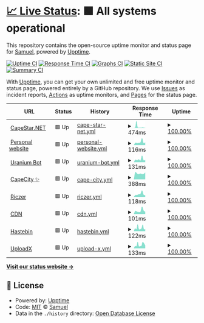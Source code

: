 # [📈 Live Status](https://status.capestar.xyz): <!--live status--> **🟩 All systems operational**

This repository contains the open-source uptime monitor and status page for [Samuel](https://status.capestar.xyz), powered by [Upptime](https://github.com/upptime/upptime).

[![Uptime CI](https://github.com/iSamuelCO/status/workflows/Uptime%20CI/badge.svg)](https://github.com/upptime/upptime/actions?query=workflow%3A%22Uptime+CI%22)
[![Response Time CI](https://github.com/iSamuelCO/status/workflows/Response%20Time%20CI/badge.svg)](https://github.com/upptime/upptime/actions?query=workflow%3A%22Response+Time+CI%22)
[![Graphs CI](https://github.com/iSamuelCO/status/workflows/Graphs%20CI/badge.svg)](https://github.com/upptime/upptime/actions?query=workflow%3A%22Graphs+CI%22)
[![Static Site CI](https://github.com/iSamuelCO/status/workflows/Static%20Site%20CI/badge.svg)](https://github.com/upptime/upptime/actions?query=workflow%3A%22Static+Site+CI%22)
[![Summary CI](https://github.com/iSamuelCO/status/workflows/Summary%20CI/badge.svg)](https://github.com/upptime/upptime/actions?query=workflow%3A%22Summary+CI%22)

With [Upptime](https://upptime.js.org), you can get your own unlimited and free uptime monitor and status page, powered entirely by a GitHub repository. We use [Issues](https://github.com/iSamuelCO/status/issues) as incident reports, [Actions](https://github.com/iSamuelCO/status/actions) as uptime monitors, and [Pages](https://status.capestar.xyz) for the status page.

<!--start: status pages-->
<!-- This summary is generated by Upptime (https://github.com/upptime/upptime) -->
<!-- Do not edit this manually, your changes will be overwritten -->
<!-- prettier-ignore -->
| URL | Status | History | Response Time | Uptime |
| --- | ------ | ------- | ------------- | ------ |
| <img alt="" src="https://favicons.githubusercontent.com/capestar.net" height="13"> [CapeStar.NET](https://capestar.net) | 🟩 Up | [cape-star-net.yml](https://github.com/iSamuelCO/status/commits/HEAD/history/cape-star-net.yml) | <details><summary><img alt="Response time graph" src="./graphs/cape-star-net/response-time-week.png" height="20"> 474ms</summary><br><a href="https://status.capestar.net/history/cape-star-net"><img alt="Response time 426" src="https://img.shields.io/endpoint?url=https%3A%2F%2Fraw.githubusercontent.com%2FiSamuelCO%2Fstatus%2FHEAD%2Fapi%2Fcape-star-net%2Fresponse-time.json"></a><br><a href="https://status.capestar.net/history/cape-star-net"><img alt="24-hour response time 264" src="https://img.shields.io/endpoint?url=https%3A%2F%2Fraw.githubusercontent.com%2FiSamuelCO%2Fstatus%2FHEAD%2Fapi%2Fcape-star-net%2Fresponse-time-day.json"></a><br><a href="https://status.capestar.net/history/cape-star-net"><img alt="7-day response time 474" src="https://img.shields.io/endpoint?url=https%3A%2F%2Fraw.githubusercontent.com%2FiSamuelCO%2Fstatus%2FHEAD%2Fapi%2Fcape-star-net%2Fresponse-time-week.json"></a><br><a href="https://status.capestar.net/history/cape-star-net"><img alt="30-day response time 497" src="https://img.shields.io/endpoint?url=https%3A%2F%2Fraw.githubusercontent.com%2FiSamuelCO%2Fstatus%2FHEAD%2Fapi%2Fcape-star-net%2Fresponse-time-month.json"></a><br><a href="https://status.capestar.net/history/cape-star-net"><img alt="1-year response time 426" src="https://img.shields.io/endpoint?url=https%3A%2F%2Fraw.githubusercontent.com%2FiSamuelCO%2Fstatus%2FHEAD%2Fapi%2Fcape-star-net%2Fresponse-time-year.json"></a></details> | <details><summary><a href="https://status.capestar.net/history/cape-star-net">100.00%</a></summary><a href="https://status.capestar.net/history/cape-star-net"><img alt="All-time uptime 100.00%" src="https://img.shields.io/endpoint?url=https%3A%2F%2Fraw.githubusercontent.com%2FiSamuelCO%2Fstatus%2FHEAD%2Fapi%2Fcape-star-net%2Fuptime.json"></a><br><a href="https://status.capestar.net/history/cape-star-net"><img alt="24-hour uptime 100.00%" src="https://img.shields.io/endpoint?url=https%3A%2F%2Fraw.githubusercontent.com%2FiSamuelCO%2Fstatus%2FHEAD%2Fapi%2Fcape-star-net%2Fuptime-day.json"></a><br><a href="https://status.capestar.net/history/cape-star-net"><img alt="7-day uptime 100.00%" src="https://img.shields.io/endpoint?url=https%3A%2F%2Fraw.githubusercontent.com%2FiSamuelCO%2Fstatus%2FHEAD%2Fapi%2Fcape-star-net%2Fuptime-week.json"></a><br><a href="https://status.capestar.net/history/cape-star-net"><img alt="30-day uptime 100.00%" src="https://img.shields.io/endpoint?url=https%3A%2F%2Fraw.githubusercontent.com%2FiSamuelCO%2Fstatus%2FHEAD%2Fapi%2Fcape-star-net%2Fuptime-month.json"></a><br><a href="https://status.capestar.net/history/cape-star-net"><img alt="1-year uptime 100.00%" src="https://img.shields.io/endpoint?url=https%3A%2F%2Fraw.githubusercontent.com%2FiSamuelCO%2Fstatus%2FHEAD%2Fapi%2Fcape-star-net%2Fuptime-year.json"></a></details>
| <img alt="" src="https://favicons.githubusercontent.com/samuel.capestar.net" height="13"> [Personal website](https://samuel.capestar.net) | 🟩 Up | [personal-website.yml](https://github.com/iSamuelCO/status/commits/HEAD/history/personal-website.yml) | <details><summary><img alt="Response time graph" src="./graphs/personal-website/response-time-week.png" height="20"> 116ms</summary><br><a href="https://status.capestar.net/history/personal-website"><img alt="Response time 164" src="https://img.shields.io/endpoint?url=https%3A%2F%2Fraw.githubusercontent.com%2FiSamuelCO%2Fstatus%2FHEAD%2Fapi%2Fpersonal-website%2Fresponse-time.json"></a><br><a href="https://status.capestar.net/history/personal-website"><img alt="24-hour response time 229" src="https://img.shields.io/endpoint?url=https%3A%2F%2Fraw.githubusercontent.com%2FiSamuelCO%2Fstatus%2FHEAD%2Fapi%2Fpersonal-website%2Fresponse-time-day.json"></a><br><a href="https://status.capestar.net/history/personal-website"><img alt="7-day response time 116" src="https://img.shields.io/endpoint?url=https%3A%2F%2Fraw.githubusercontent.com%2FiSamuelCO%2Fstatus%2FHEAD%2Fapi%2Fpersonal-website%2Fresponse-time-week.json"></a><br><a href="https://status.capestar.net/history/personal-website"><img alt="30-day response time 140" src="https://img.shields.io/endpoint?url=https%3A%2F%2Fraw.githubusercontent.com%2FiSamuelCO%2Fstatus%2FHEAD%2Fapi%2Fpersonal-website%2Fresponse-time-month.json"></a><br><a href="https://status.capestar.net/history/personal-website"><img alt="1-year response time 164" src="https://img.shields.io/endpoint?url=https%3A%2F%2Fraw.githubusercontent.com%2FiSamuelCO%2Fstatus%2FHEAD%2Fapi%2Fpersonal-website%2Fresponse-time-year.json"></a></details> | <details><summary><a href="https://status.capestar.net/history/personal-website">100.00%</a></summary><a href="https://status.capestar.net/history/personal-website"><img alt="All-time uptime 100.00%" src="https://img.shields.io/endpoint?url=https%3A%2F%2Fraw.githubusercontent.com%2FiSamuelCO%2Fstatus%2FHEAD%2Fapi%2Fpersonal-website%2Fuptime.json"></a><br><a href="https://status.capestar.net/history/personal-website"><img alt="24-hour uptime 100.00%" src="https://img.shields.io/endpoint?url=https%3A%2F%2Fraw.githubusercontent.com%2FiSamuelCO%2Fstatus%2FHEAD%2Fapi%2Fpersonal-website%2Fuptime-day.json"></a><br><a href="https://status.capestar.net/history/personal-website"><img alt="7-day uptime 100.00%" src="https://img.shields.io/endpoint?url=https%3A%2F%2Fraw.githubusercontent.com%2FiSamuelCO%2Fstatus%2FHEAD%2Fapi%2Fpersonal-website%2Fuptime-week.json"></a><br><a href="https://status.capestar.net/history/personal-website"><img alt="30-day uptime 100.00%" src="https://img.shields.io/endpoint?url=https%3A%2F%2Fraw.githubusercontent.com%2FiSamuelCO%2Fstatus%2FHEAD%2Fapi%2Fpersonal-website%2Fuptime-month.json"></a><br><a href="https://status.capestar.net/history/personal-website"><img alt="1-year uptime 100.00%" src="https://img.shields.io/endpoint?url=https%3A%2F%2Fraw.githubusercontent.com%2FiSamuelCO%2Fstatus%2FHEAD%2Fapi%2Fpersonal-website%2Fuptime-year.json"></a></details>
| <img alt="" src="https://favicons.githubusercontent.com/uranium.capestar.net" height="13"> [Uranium Bot](https://uranium.capestar.net) | 🟩 Up | [uranium-bot.yml](https://github.com/iSamuelCO/status/commits/HEAD/history/uranium-bot.yml) | <details><summary><img alt="Response time graph" src="./graphs/uranium-bot/response-time-week.png" height="20"> 131ms</summary><br><a href="https://status.capestar.net/history/uranium-bot"><img alt="Response time 176" src="https://img.shields.io/endpoint?url=https%3A%2F%2Fraw.githubusercontent.com%2FiSamuelCO%2Fstatus%2FHEAD%2Fapi%2Furanium-bot%2Fresponse-time.json"></a><br><a href="https://status.capestar.net/history/uranium-bot"><img alt="24-hour response time 248" src="https://img.shields.io/endpoint?url=https%3A%2F%2Fraw.githubusercontent.com%2FiSamuelCO%2Fstatus%2FHEAD%2Fapi%2Furanium-bot%2Fresponse-time-day.json"></a><br><a href="https://status.capestar.net/history/uranium-bot"><img alt="7-day response time 131" src="https://img.shields.io/endpoint?url=https%3A%2F%2Fraw.githubusercontent.com%2FiSamuelCO%2Fstatus%2FHEAD%2Fapi%2Furanium-bot%2Fresponse-time-week.json"></a><br><a href="https://status.capestar.net/history/uranium-bot"><img alt="30-day response time 146" src="https://img.shields.io/endpoint?url=https%3A%2F%2Fraw.githubusercontent.com%2FiSamuelCO%2Fstatus%2FHEAD%2Fapi%2Furanium-bot%2Fresponse-time-month.json"></a><br><a href="https://status.capestar.net/history/uranium-bot"><img alt="1-year response time 176" src="https://img.shields.io/endpoint?url=https%3A%2F%2Fraw.githubusercontent.com%2FiSamuelCO%2Fstatus%2FHEAD%2Fapi%2Furanium-bot%2Fresponse-time-year.json"></a></details> | <details><summary><a href="https://status.capestar.net/history/uranium-bot">100.00%</a></summary><a href="https://status.capestar.net/history/uranium-bot"><img alt="All-time uptime 100.00%" src="https://img.shields.io/endpoint?url=https%3A%2F%2Fraw.githubusercontent.com%2FiSamuelCO%2Fstatus%2FHEAD%2Fapi%2Furanium-bot%2Fuptime.json"></a><br><a href="https://status.capestar.net/history/uranium-bot"><img alt="24-hour uptime 100.00%" src="https://img.shields.io/endpoint?url=https%3A%2F%2Fraw.githubusercontent.com%2FiSamuelCO%2Fstatus%2FHEAD%2Fapi%2Furanium-bot%2Fuptime-day.json"></a><br><a href="https://status.capestar.net/history/uranium-bot"><img alt="7-day uptime 100.00%" src="https://img.shields.io/endpoint?url=https%3A%2F%2Fraw.githubusercontent.com%2FiSamuelCO%2Fstatus%2FHEAD%2Fapi%2Furanium-bot%2Fuptime-week.json"></a><br><a href="https://status.capestar.net/history/uranium-bot"><img alt="30-day uptime 100.00%" src="https://img.shields.io/endpoint?url=https%3A%2F%2Fraw.githubusercontent.com%2FiSamuelCO%2Fstatus%2FHEAD%2Fapi%2Furanium-bot%2Fuptime-month.json"></a><br><a href="https://status.capestar.net/history/uranium-bot"><img alt="1-year uptime 100.00%" src="https://img.shields.io/endpoint?url=https%3A%2F%2Fraw.githubusercontent.com%2FiSamuelCO%2Fstatus%2FHEAD%2Fapi%2Furanium-bot%2Fuptime-year.json"></a></details>
| <img alt="" src="https://favicons.githubusercontent.com/city.capestar.net" height="13"> [CapeCity ✨](https://city.capestar.net) | 🟩 Up | [cape-city.yml](https://github.com/iSamuelCO/status/commits/HEAD/history/cape-city.yml) | <details><summary><img alt="Response time graph" src="./graphs/cape-city/response-time-week.png" height="20"> 388ms</summary><br><a href="https://status.capestar.net/history/cape-city"><img alt="Response time 400" src="https://img.shields.io/endpoint?url=https%3A%2F%2Fraw.githubusercontent.com%2FiSamuelCO%2Fstatus%2FHEAD%2Fapi%2Fcape-city%2Fresponse-time.json"></a><br><a href="https://status.capestar.net/history/cape-city"><img alt="24-hour response time 463" src="https://img.shields.io/endpoint?url=https%3A%2F%2Fraw.githubusercontent.com%2FiSamuelCO%2Fstatus%2FHEAD%2Fapi%2Fcape-city%2Fresponse-time-day.json"></a><br><a href="https://status.capestar.net/history/cape-city"><img alt="7-day response time 388" src="https://img.shields.io/endpoint?url=https%3A%2F%2Fraw.githubusercontent.com%2FiSamuelCO%2Fstatus%2FHEAD%2Fapi%2Fcape-city%2Fresponse-time-week.json"></a><br><a href="https://status.capestar.net/history/cape-city"><img alt="30-day response time 380" src="https://img.shields.io/endpoint?url=https%3A%2F%2Fraw.githubusercontent.com%2FiSamuelCO%2Fstatus%2FHEAD%2Fapi%2Fcape-city%2Fresponse-time-month.json"></a><br><a href="https://status.capestar.net/history/cape-city"><img alt="1-year response time 400" src="https://img.shields.io/endpoint?url=https%3A%2F%2Fraw.githubusercontent.com%2FiSamuelCO%2Fstatus%2FHEAD%2Fapi%2Fcape-city%2Fresponse-time-year.json"></a></details> | <details><summary><a href="https://status.capestar.net/history/cape-city">100.00%</a></summary><a href="https://status.capestar.net/history/cape-city"><img alt="All-time uptime 100.00%" src="https://img.shields.io/endpoint?url=https%3A%2F%2Fraw.githubusercontent.com%2FiSamuelCO%2Fstatus%2FHEAD%2Fapi%2Fcape-city%2Fuptime.json"></a><br><a href="https://status.capestar.net/history/cape-city"><img alt="24-hour uptime 100.00%" src="https://img.shields.io/endpoint?url=https%3A%2F%2Fraw.githubusercontent.com%2FiSamuelCO%2Fstatus%2FHEAD%2Fapi%2Fcape-city%2Fuptime-day.json"></a><br><a href="https://status.capestar.net/history/cape-city"><img alt="7-day uptime 100.00%" src="https://img.shields.io/endpoint?url=https%3A%2F%2Fraw.githubusercontent.com%2FiSamuelCO%2Fstatus%2FHEAD%2Fapi%2Fcape-city%2Fuptime-week.json"></a><br><a href="https://status.capestar.net/history/cape-city"><img alt="30-day uptime 100.00%" src="https://img.shields.io/endpoint?url=https%3A%2F%2Fraw.githubusercontent.com%2FiSamuelCO%2Fstatus%2FHEAD%2Fapi%2Fcape-city%2Fuptime-month.json"></a><br><a href="https://status.capestar.net/history/cape-city"><img alt="1-year uptime 100.00%" src="https://img.shields.io/endpoint?url=https%3A%2F%2Fraw.githubusercontent.com%2FiSamuelCO%2Fstatus%2FHEAD%2Fapi%2Fcape-city%2Fuptime-year.json"></a></details>
| <img alt="" src="https://favicons.githubusercontent.com/riczer.capestar.net" height="13"> [Riczer](https://riczer.capestar.net) | 🟩 Up | [riczer.yml](https://github.com/iSamuelCO/status/commits/HEAD/history/riczer.yml) | <details><summary><img alt="Response time graph" src="./graphs/riczer/response-time-week.png" height="20"> 118ms</summary><br><a href="https://status.capestar.net/history/riczer"><img alt="Response time 154" src="https://img.shields.io/endpoint?url=https%3A%2F%2Fraw.githubusercontent.com%2FiSamuelCO%2Fstatus%2FHEAD%2Fapi%2Friczer%2Fresponse-time.json"></a><br><a href="https://status.capestar.net/history/riczer"><img alt="24-hour response time 255" src="https://img.shields.io/endpoint?url=https%3A%2F%2Fraw.githubusercontent.com%2FiSamuelCO%2Fstatus%2FHEAD%2Fapi%2Friczer%2Fresponse-time-day.json"></a><br><a href="https://status.capestar.net/history/riczer"><img alt="7-day response time 118" src="https://img.shields.io/endpoint?url=https%3A%2F%2Fraw.githubusercontent.com%2FiSamuelCO%2Fstatus%2FHEAD%2Fapi%2Friczer%2Fresponse-time-week.json"></a><br><a href="https://status.capestar.net/history/riczer"><img alt="30-day response time 129" src="https://img.shields.io/endpoint?url=https%3A%2F%2Fraw.githubusercontent.com%2FiSamuelCO%2Fstatus%2FHEAD%2Fapi%2Friczer%2Fresponse-time-month.json"></a><br><a href="https://status.capestar.net/history/riczer"><img alt="1-year response time 154" src="https://img.shields.io/endpoint?url=https%3A%2F%2Fraw.githubusercontent.com%2FiSamuelCO%2Fstatus%2FHEAD%2Fapi%2Friczer%2Fresponse-time-year.json"></a></details> | <details><summary><a href="https://status.capestar.net/history/riczer">100.00%</a></summary><a href="https://status.capestar.net/history/riczer"><img alt="All-time uptime 100.00%" src="https://img.shields.io/endpoint?url=https%3A%2F%2Fraw.githubusercontent.com%2FiSamuelCO%2Fstatus%2FHEAD%2Fapi%2Friczer%2Fuptime.json"></a><br><a href="https://status.capestar.net/history/riczer"><img alt="24-hour uptime 100.00%" src="https://img.shields.io/endpoint?url=https%3A%2F%2Fraw.githubusercontent.com%2FiSamuelCO%2Fstatus%2FHEAD%2Fapi%2Friczer%2Fuptime-day.json"></a><br><a href="https://status.capestar.net/history/riczer"><img alt="7-day uptime 100.00%" src="https://img.shields.io/endpoint?url=https%3A%2F%2Fraw.githubusercontent.com%2FiSamuelCO%2Fstatus%2FHEAD%2Fapi%2Friczer%2Fuptime-week.json"></a><br><a href="https://status.capestar.net/history/riczer"><img alt="30-day uptime 100.00%" src="https://img.shields.io/endpoint?url=https%3A%2F%2Fraw.githubusercontent.com%2FiSamuelCO%2Fstatus%2FHEAD%2Fapi%2Friczer%2Fuptime-month.json"></a><br><a href="https://status.capestar.net/history/riczer"><img alt="1-year uptime 100.00%" src="https://img.shields.io/endpoint?url=https%3A%2F%2Fraw.githubusercontent.com%2FiSamuelCO%2Fstatus%2FHEAD%2Fapi%2Friczer%2Fuptime-year.json"></a></details>
| <img alt="" src="https://favicons.githubusercontent.com/cdn.capestar.net" height="13"> [CDN](https://cdn.capestar.net) | 🟩 Up | [cdn.yml](https://github.com/iSamuelCO/status/commits/HEAD/history/cdn.yml) | <details><summary><img alt="Response time graph" src="./graphs/cdn/response-time-week.png" height="20"> 101ms</summary><br><a href="https://status.capestar.net/history/cdn"><img alt="Response time 139" src="https://img.shields.io/endpoint?url=https%3A%2F%2Fraw.githubusercontent.com%2FiSamuelCO%2Fstatus%2FHEAD%2Fapi%2Fcdn%2Fresponse-time.json"></a><br><a href="https://status.capestar.net/history/cdn"><img alt="24-hour response time 202" src="https://img.shields.io/endpoint?url=https%3A%2F%2Fraw.githubusercontent.com%2FiSamuelCO%2Fstatus%2FHEAD%2Fapi%2Fcdn%2Fresponse-time-day.json"></a><br><a href="https://status.capestar.net/history/cdn"><img alt="7-day response time 101" src="https://img.shields.io/endpoint?url=https%3A%2F%2Fraw.githubusercontent.com%2FiSamuelCO%2Fstatus%2FHEAD%2Fapi%2Fcdn%2Fresponse-time-week.json"></a><br><a href="https://status.capestar.net/history/cdn"><img alt="30-day response time 121" src="https://img.shields.io/endpoint?url=https%3A%2F%2Fraw.githubusercontent.com%2FiSamuelCO%2Fstatus%2FHEAD%2Fapi%2Fcdn%2Fresponse-time-month.json"></a><br><a href="https://status.capestar.net/history/cdn"><img alt="1-year response time 139" src="https://img.shields.io/endpoint?url=https%3A%2F%2Fraw.githubusercontent.com%2FiSamuelCO%2Fstatus%2FHEAD%2Fapi%2Fcdn%2Fresponse-time-year.json"></a></details> | <details><summary><a href="https://status.capestar.net/history/cdn">100.00%</a></summary><a href="https://status.capestar.net/history/cdn"><img alt="All-time uptime 100.00%" src="https://img.shields.io/endpoint?url=https%3A%2F%2Fraw.githubusercontent.com%2FiSamuelCO%2Fstatus%2FHEAD%2Fapi%2Fcdn%2Fuptime.json"></a><br><a href="https://status.capestar.net/history/cdn"><img alt="24-hour uptime 100.00%" src="https://img.shields.io/endpoint?url=https%3A%2F%2Fraw.githubusercontent.com%2FiSamuelCO%2Fstatus%2FHEAD%2Fapi%2Fcdn%2Fuptime-day.json"></a><br><a href="https://status.capestar.net/history/cdn"><img alt="7-day uptime 100.00%" src="https://img.shields.io/endpoint?url=https%3A%2F%2Fraw.githubusercontent.com%2FiSamuelCO%2Fstatus%2FHEAD%2Fapi%2Fcdn%2Fuptime-week.json"></a><br><a href="https://status.capestar.net/history/cdn"><img alt="30-day uptime 100.00%" src="https://img.shields.io/endpoint?url=https%3A%2F%2Fraw.githubusercontent.com%2FiSamuelCO%2Fstatus%2FHEAD%2Fapi%2Fcdn%2Fuptime-month.json"></a><br><a href="https://status.capestar.net/history/cdn"><img alt="1-year uptime 100.00%" src="https://img.shields.io/endpoint?url=https%3A%2F%2Fraw.githubusercontent.com%2FiSamuelCO%2Fstatus%2FHEAD%2Fapi%2Fcdn%2Fuptime-year.json"></a></details>
| <img alt="" src="https://favicons.githubusercontent.com/haste.capestar.net" height="13"> [Hastebin](https://haste.capestar.net) | 🟩 Up | [hastebin.yml](https://github.com/iSamuelCO/status/commits/HEAD/history/hastebin.yml) | <details><summary><img alt="Response time graph" src="./graphs/hastebin/response-time-week.png" height="20"> 122ms</summary><br><a href="https://status.capestar.net/history/hastebin"><img alt="Response time 147" src="https://img.shields.io/endpoint?url=https%3A%2F%2Fraw.githubusercontent.com%2FiSamuelCO%2Fstatus%2FHEAD%2Fapi%2Fhastebin%2Fresponse-time.json"></a><br><a href="https://status.capestar.net/history/hastebin"><img alt="24-hour response time 274" src="https://img.shields.io/endpoint?url=https%3A%2F%2Fraw.githubusercontent.com%2FiSamuelCO%2Fstatus%2FHEAD%2Fapi%2Fhastebin%2Fresponse-time-day.json"></a><br><a href="https://status.capestar.net/history/hastebin"><img alt="7-day response time 122" src="https://img.shields.io/endpoint?url=https%3A%2F%2Fraw.githubusercontent.com%2FiSamuelCO%2Fstatus%2FHEAD%2Fapi%2Fhastebin%2Fresponse-time-week.json"></a><br><a href="https://status.capestar.net/history/hastebin"><img alt="30-day response time 139" src="https://img.shields.io/endpoint?url=https%3A%2F%2Fraw.githubusercontent.com%2FiSamuelCO%2Fstatus%2FHEAD%2Fapi%2Fhastebin%2Fresponse-time-month.json"></a><br><a href="https://status.capestar.net/history/hastebin"><img alt="1-year response time 147" src="https://img.shields.io/endpoint?url=https%3A%2F%2Fraw.githubusercontent.com%2FiSamuelCO%2Fstatus%2FHEAD%2Fapi%2Fhastebin%2Fresponse-time-year.json"></a></details> | <details><summary><a href="https://status.capestar.net/history/hastebin">100.00%</a></summary><a href="https://status.capestar.net/history/hastebin"><img alt="All-time uptime 100.00%" src="https://img.shields.io/endpoint?url=https%3A%2F%2Fraw.githubusercontent.com%2FiSamuelCO%2Fstatus%2FHEAD%2Fapi%2Fhastebin%2Fuptime.json"></a><br><a href="https://status.capestar.net/history/hastebin"><img alt="24-hour uptime 100.00%" src="https://img.shields.io/endpoint?url=https%3A%2F%2Fraw.githubusercontent.com%2FiSamuelCO%2Fstatus%2FHEAD%2Fapi%2Fhastebin%2Fuptime-day.json"></a><br><a href="https://status.capestar.net/history/hastebin"><img alt="7-day uptime 100.00%" src="https://img.shields.io/endpoint?url=https%3A%2F%2Fraw.githubusercontent.com%2FiSamuelCO%2Fstatus%2FHEAD%2Fapi%2Fhastebin%2Fuptime-week.json"></a><br><a href="https://status.capestar.net/history/hastebin"><img alt="30-day uptime 100.00%" src="https://img.shields.io/endpoint?url=https%3A%2F%2Fraw.githubusercontent.com%2FiSamuelCO%2Fstatus%2FHEAD%2Fapi%2Fhastebin%2Fuptime-month.json"></a><br><a href="https://status.capestar.net/history/hastebin"><img alt="1-year uptime 100.00%" src="https://img.shields.io/endpoint?url=https%3A%2F%2Fraw.githubusercontent.com%2FiSamuelCO%2Fstatus%2FHEAD%2Fapi%2Fhastebin%2Fuptime-year.json"></a></details>
| <img alt="" src="https://favicons.githubusercontent.com/m.capestar.net" height="13"> [UploadX](https://m.capestar.net) | 🟩 Up | [upload-x.yml](https://github.com/iSamuelCO/status/commits/HEAD/history/upload-x.yml) | <details><summary><img alt="Response time graph" src="./graphs/upload-x/response-time-week.png" height="20"> 133ms</summary><br><a href="https://status.capestar.net/history/upload-x"><img alt="Response time 170" src="https://img.shields.io/endpoint?url=https%3A%2F%2Fraw.githubusercontent.com%2FiSamuelCO%2Fstatus%2FHEAD%2Fapi%2Fupload-x%2Fresponse-time.json"></a><br><a href="https://status.capestar.net/history/upload-x"><img alt="24-hour response time 251" src="https://img.shields.io/endpoint?url=https%3A%2F%2Fraw.githubusercontent.com%2FiSamuelCO%2Fstatus%2FHEAD%2Fapi%2Fupload-x%2Fresponse-time-day.json"></a><br><a href="https://status.capestar.net/history/upload-x"><img alt="7-day response time 133" src="https://img.shields.io/endpoint?url=https%3A%2F%2Fraw.githubusercontent.com%2FiSamuelCO%2Fstatus%2FHEAD%2Fapi%2Fupload-x%2Fresponse-time-week.json"></a><br><a href="https://status.capestar.net/history/upload-x"><img alt="30-day response time 136" src="https://img.shields.io/endpoint?url=https%3A%2F%2Fraw.githubusercontent.com%2FiSamuelCO%2Fstatus%2FHEAD%2Fapi%2Fupload-x%2Fresponse-time-month.json"></a><br><a href="https://status.capestar.net/history/upload-x"><img alt="1-year response time 170" src="https://img.shields.io/endpoint?url=https%3A%2F%2Fraw.githubusercontent.com%2FiSamuelCO%2Fstatus%2FHEAD%2Fapi%2Fupload-x%2Fresponse-time-year.json"></a></details> | <details><summary><a href="https://status.capestar.net/history/upload-x">100.00%</a></summary><a href="https://status.capestar.net/history/upload-x"><img alt="All-time uptime 100.00%" src="https://img.shields.io/endpoint?url=https%3A%2F%2Fraw.githubusercontent.com%2FiSamuelCO%2Fstatus%2FHEAD%2Fapi%2Fupload-x%2Fuptime.json"></a><br><a href="https://status.capestar.net/history/upload-x"><img alt="24-hour uptime 100.00%" src="https://img.shields.io/endpoint?url=https%3A%2F%2Fraw.githubusercontent.com%2FiSamuelCO%2Fstatus%2FHEAD%2Fapi%2Fupload-x%2Fuptime-day.json"></a><br><a href="https://status.capestar.net/history/upload-x"><img alt="7-day uptime 100.00%" src="https://img.shields.io/endpoint?url=https%3A%2F%2Fraw.githubusercontent.com%2FiSamuelCO%2Fstatus%2FHEAD%2Fapi%2Fupload-x%2Fuptime-week.json"></a><br><a href="https://status.capestar.net/history/upload-x"><img alt="30-day uptime 100.00%" src="https://img.shields.io/endpoint?url=https%3A%2F%2Fraw.githubusercontent.com%2FiSamuelCO%2Fstatus%2FHEAD%2Fapi%2Fupload-x%2Fuptime-month.json"></a><br><a href="https://status.capestar.net/history/upload-x"><img alt="1-year uptime 100.00%" src="https://img.shields.io/endpoint?url=https%3A%2F%2Fraw.githubusercontent.com%2FiSamuelCO%2Fstatus%2FHEAD%2Fapi%2Fupload-x%2Fuptime-year.json"></a></details>

<!--end: status pages-->

[**Visit our status website →**](https://status.capestar.xyz)

## 📄 License

- Powered by: [Upptime](https://github.com/upptime/upptime)
- Code: [MIT](./LICENSE) © [Samuel](https://status.capestar.xyz)
- Data in the `./history` directory: [Open Database License](https://opendatacommons.org/licenses/odbl/1-0/)
